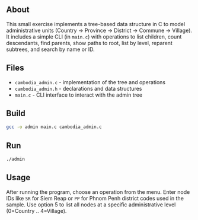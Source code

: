 ## About
 This small exercise implements a tree-based data structure in C to model administrative units (Country → Province → District → Commune → Village). It includes a simple CLI (in `main.c`) with operations to list children, count descendants, find parents, show paths to root, list by level, reparent subtrees, and search by name or ID.

 ## Files
 - `cambodia_admin.c` - implementation of the tree and operations
 - `cambodia_admin.h` - declarations and data structures
 - `main.c` - CLI interface to interact with the admin tree

 ## Build

 ```sh
 gcc -o admin main.c cambodia_admin.c
 ```

 ## Run

 ```sh
 ./admin
 ```

 ## Usage
 After running the program, choose an operation from the menu. Enter node IDs like `SR` for Siem Reap or `PP` for Phnom Penh district codes used in the sample. Use option 5 to list all nodes at a specific administrative level (0=Country .. 4=Village).

 
